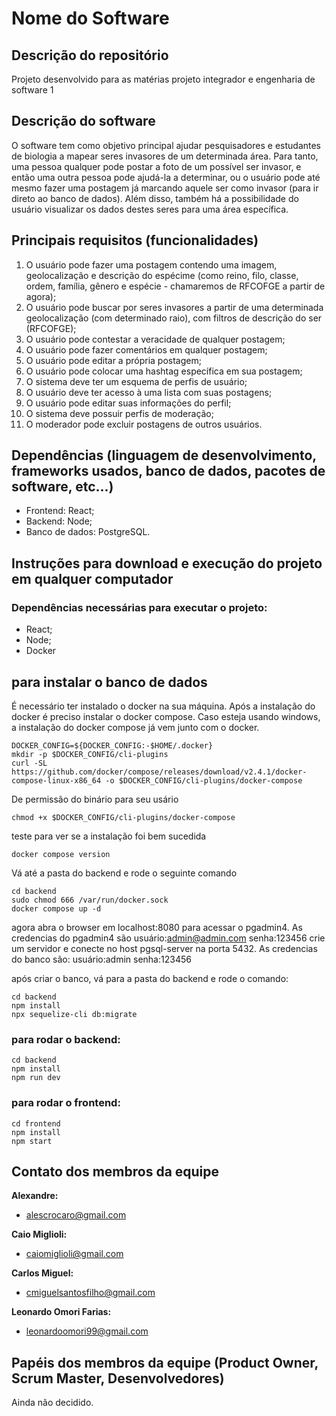# Nome do Software

## Descrição do repositório
Projeto desenvolvido para as matérias projeto integrador e engenharia de software 1

## Descrição do software
O software tem como objetivo principal ajudar pesquisadores e estudantes de biologia a mapear seres invasores de um determinada área. Para tanto, uma pessoa qualquer pode postar a foto de um possível ser invasor, e então uma outra pessoa pode ajudá-la a determinar, ou o usuário pode até mesmo fazer uma postagem já marcando aquele ser como invasor (para ir direto ao banco de dados). Além disso, também há a possibilidade do usuário visualizar os dados destes seres para uma área específica.


## Principais requisitos (funcionalidades)
1. O usuário pode fazer uma postagem contendo uma imagem, geolocalização e descrição do espécime (como reino, filo, classe, ordem, família, gênero e espécie - chamaremos de RFCOFGE a partir de agora);
2. O usuário pode buscar por seres invasores a partir de uma determinada geolocalização (com determinado raio), com filtros de descrição do ser (RFCOFGE);
3. O usuário pode contestar a veracidade de qualquer postagem;
4. O usuário pode fazer comentários em qualquer postagem;
5. O usuário pode editar a própria postagem;
6. O usuário pode colocar uma hashtag específica em sua postagem; 
7. O sistema deve ter um esquema de perfis de usuário;
8. O usuário deve ter acesso à uma lista com suas postagens;
9. O usuário pode editar suas informações do perfil;
10. O sistema deve possuir perfis de moderação;
11. O moderador pode excluir postagens de outros usuários.


## Dependências (linguagem de desenvolvimento, frameworks usados, banco de dados, pacotes de software, etc...)
- Frontend: React;
- Backend: Node;
- Banco de dados: PostgreSQL.


## Instruções para download e execução do projeto em qualquer computador
### Dependências necessárias para executar o projeto:
- React;
- Node;
- Docker

## para instalar o banco de dados

É necessário ter instalado o docker na sua máquina. Após a instalação do docker é preciso instalar o docker compose. Caso esteja usando windows, a instalação do docker compose já vem junto com o docker.

```
DOCKER_CONFIG=${DOCKER_CONFIG:-$HOME/.docker}
mkdir -p $DOCKER_CONFIG/cli-plugins
curl -SL https://github.com/docker/compose/releases/download/v2.4.1/docker-compose-linux-x86_64 -o $DOCKER_CONFIG/cli-plugins/docker-compose
```
De permissão do binário para seu usário
```
chmod +x $DOCKER_CONFIG/cli-plugins/docker-compose
```
teste para ver se a instalação foi bem sucedida
```
docker compose version
```
Vá até a pasta do backend e rode o seguinte comando
```
cd backend
sudo chmod 666 /var/run/docker.sock
docker compose up -d
```

agora abra o browser em localhost:8080 para acessar o pgadmin4. As credencias do pgadmin4 são
usuário:admin@admin.com
senha:123456
crie um servidor e conecte no host pgsql-server na porta 5432. As credencias do banco são:
usuário:admin 
senha:123456

após criar o banco, vá para a pasta do backend e rode o comando:

```
cd backend
npm install
npx sequelize-cli db:migrate
```

### para rodar o backend:

```
cd backend
npm install
npm run dev
```

### para rodar o frontend:
```
cd frontend
npm install
npm start
```

## Contato dos membros da equipe
**Alexandre:**
  - alescrocaro@gmail.com
  
**Caio Miglioli:**
  - caiomiglioli@gmail.com

 **Carlos Miguel:**
  - cmiguelsantosfilho@gmail.com

 **Leonardo Omori Farias:**
  - leonardoomori99@gmail.com


## Papéis dos membros da equipe (Product Owner, Scrum Master, Desenvolvedores)
Ainda não decidido.
